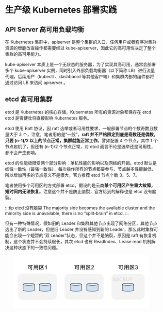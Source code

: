 # 生产级 Kubernetes 部署实践


## API Server 高可用负载均衡

在 Kubernetes 集群中，apiserver 是整个集群的入口，任何用户或者程序对集群资源的增删改查操作都需要经过 kube-apiserver，因此它的高可用性决定了整个集群的高可用能力。

kube-apiserver 本质上是一个无状态的服务器，为了实现其高可用，通常会部署多个 kube-apiserver 实例，同时引入外部负载均衡器（以下简称 LB）进行流量代理。后续用户（kubectl 、dashbaord 等其他客户端）和集群内部的组件都将通过访问 LB 来访问 apiserver 。


## etcd 高可用集群

etcd 是 Kubernetes 的核心存储，Kubernetes 所有的资源对象都保存在 etcd etcd 是否健壮将直接影响 Kubernetes 服务。

etcd 使用 Raft 协议，因 raft 选举或者可用性要求，一般部署节点的个数奇数且数量大于 3 个，注意，笔者用的是“一般”，**raft 并不严格限定到底是奇数还是偶数，只要 (n-1)/2 以上的节点正常，集群就能正常工作**。譬如配置 4 个节点，其中 1 个节点宕机了，但还有  (n-1)/2 个节点正常，对 etcd 而言不论是选举还是可用性，都不会产生影响。

etcd 的性能极限受两个部分影响：单机性能的影响以及网络的开销。etcd 默认是线性一致性（最强一致性），每次操作所有的节点都要参与，节点越多性能越低，所以增加再多的节点意义不是很大。官方推荐 etcd 节点个数 3、5、7。

笔者使用多个可用区的方式部署 etcd，假设的是云商**某个可用区产生重大故障，短时间内无法恢复**。注意这个并不是防止脑裂，官方给到的解释也是 etcd 没有脑裂。

:::tip etcd 没有脑裂
The majority side becomes the available cluster and the minority side is unavailable; there is no “split-brain” in etcd.
:::

但有一种特殊情况，假如旧的 Leader 和集群其他节点出现了网络分区，其他节点选出了新的 Leader，但是旧 Leader 并没有感知到新的 Leader，那么此时集群可能会出现一个短暂的“双 Leader”状态，但这个并不是脑裂，原因是 raft 有恢复机制，这个状态并不会持续很长，其次 etcd 也有 ReadIndex、Lease read 机制解决这种状态下的一致性问题。


<div  align="center">
	<img src="../assets/etcd-ha.svg" width = "450"  align=center />
</div>

[^1]: 参见 https://etcd.io/docs/v3.5/op-guide/failures/